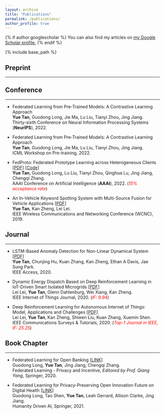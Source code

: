 ```yaml
---
layout: archive
title: "Publications"
permalink: /publications/
author_profile: true
---
```


{% if author.googlescholar %}
  You can also find my articles on <u><a href="{{author.googlescholar}}">my Google Scholar profile</a>.</u>
{% endif %}

{% include base_path %}

<!-- {% for post in site.publications reversed %}
  {% include archive-single.html %}
{% endfor %} -->

## Preprint
-----

## Conference
-----
* Federated Learning from Pre-Trained Models: A Contrastive Learning Approach  
**Yue Tan**, Guodong Long, Jie Ma, Lu Liu, Tianyi Zhou, Jing Jiang.  
Thirty-sixth Conference on Neural Information Processing Systems (**NeurIPS**), 2022.

* Federated Learning from Pre-Trained Models: A Contrastive Learning Approach  
**Yue Tan**, Guodong Long, Jie Ma, Lu Liu, Tianyi Zhou, Jing Jiang.  
ICML Workshop on Pre-training, 2022.

* FedProto: Federated Prototype Learning across Heterogeneous Clients \[[PDF](https://arxiv.org/pdf/2105.00243.pdf)\] \[[Code](https://github.com/yuetan031/fedproto)\]  
**Yue Tan**, Guodong Long, Lu Liu, Tianyi Zhou, Qinghua Lu, Jing Jiang, Chengqi Zhang.  
AAAI Conference on Artificial Intelligence (**AAAI**), 2022. (<span style="color:red">*15% acceptance rate*</span>)

* An In-Vehicle Keyword Spotting System with Multi-Source Fusion for Vehicle Applications \[[PDF](https://arxiv.org/pdf/1902.04326.pdf)\]  
**Yue Tan**, Kan Zheng, Lei Lei.  
IEEE Wireless Communications and Networking Conference (WCNC), 2019.

## Journal
-----
* LSTM-Based Anomaly Detection for Non-Linear Dynamical System \[[PDF](https://ieeexplore.ieee.org/stamp/stamp.jsp?arnumber=9105007)\]  
**Yue Tan**, Chunjing Hu, Kuan Zhang, Kan Zheng, Ethan A Davis, Jae Sung Park.  
IEEE Access, 2020.

* Dynamic Energy Dispatch Based on Deep Reinforcement Learning in IoT-Driven Smart Isolated Microgrids \[[PDF](https://arxiv.org/pdf/2002.02581.pdf)\]  
Lei Lei, **Yue Tan**, Glenn Dahlenburg, Wei Xiang, Kan Zheng.  
IEEE Internet of Things Journal, 2020. (<span style="color:red">*IF: 9.94*</span>)

* Deep Reinforcement Learning for Autonomous Internet of Things: Model, Applications and Challenges \[[PDF](https://arxiv.org/pdf/1907.09059.pdf)\]  
Lei Lei, **Yue Tan**, Kan Zheng, Shiwen Liu, Kuan Zhang, Xuemin Shen.  
IEEE Communications Surveys & Tutorials, 2020. (<span style="color:red">*Top-1 Journal in IEEE, IF: 25.25*</span>)

## Book Chapter
-----
* Federated Learning for Open Banking \[[LINK](https://link.springer.com/chapter/10.1007/978-3-030-63076-8_17)\]  
Guodong Long, **Yue Tan**, Jing Jiang, Chengqi Zhang.  
Federated Learning - Privacy and Incentive, *Editored by Prof. Qiang Yang*, Springer, 2020.

* Federated Learning for Privacy-Preserving Open Innovation Future on Digital Health \[[LINK](https://www.springerprofessional.de/en/federated-learning-for-privacy-preserving-open-innovation-future/19920196)\]  
Guodong Long, Tao Shen, **Yue Tan**, Leah Gerrard, Allison Clarke, Jing Jiang.  
Humanity Driven AI, Springer, 2021.
